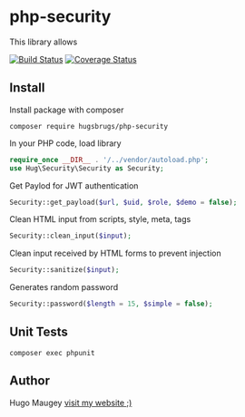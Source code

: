 # php-security

This library allows

[![Build Status](https://travis-ci.org/hugsbrugs/php-security.svg?branch=master)](https://travis-ci.org/hugsbrugs/php-security)
[![Coverage Status](https://coveralls.io/repos/github/hugsbrugs/php-security/badge.svg?branch=master)](https://coveralls.io/github/hugsbrugs/php-security?branch=master)

## Install

Install package with composer
```
composer require hugsbrugs/php-security
```

In your PHP code, load library
```php
require_once __DIR__ . '/../vendor/autoload.php';
use Hug\Security\Security as Security;
```

Get Paylod for JWT authentication
```php
Security::get_payload($url, $uid, $role, $demo = false);
```

Clean HTML input from scripts, style, meta, tags
```php
Security::clean_input($input);
```

Clean input received by HTML forms to prevent injection
```php
Security::sanitize($input);
```

Generates random password
```php
Security::password($length = 15, $simple = false);
```

## Unit Tests

```
composer exec phpunit
```

## Author

Hugo Maugey [visit my website ;)](https://hugo.maugey.fr)

